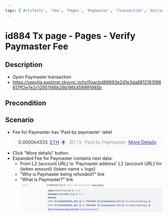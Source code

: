 ```yaml
---
tags: ['Artifacts', 'Fee', 'Pages', 'Paymaster', 'Transaction', 'Active']
---
```


# id884 Tx page - Pages - Verify Paymaster Fee

## Description
  - Open Paymaster transaction
  - https://sepolia.explorer.zksync.io/tx/0xacbd86693e2d1e3da8812183f86617ff2e7e2c12951166b26b19f4458991985b

## Precondition


## Scenario
- Fee for Paymaster has 'Paid by paymaster' label
![Screenshot](../../../../static/img/Pages/Transaction%20page/id884_1.png)
- Click "More details" button
- Expanded Fee for Paymaster contains next data:
  - From L2 \{account URL\} to 'Paymaster address' L2 \{account URL\} for \{token amount\} \{token name + logo\}
  - "Why is Paymaster being refunded?" link
  - "What is Paymaster?" link
![Screenshot](../../../../static/img/Pages/Transaction%20page/id884_2.png)